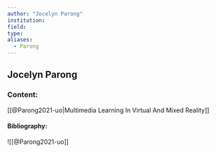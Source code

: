 ```yaml
---
author: "Jocelyn Parong"
institution:
field:
type:
aliases:
  - Parong
---
```


## Jocelyn Parong

### Content:
[[@Parong2021-uo|Multimedia Learning In Virtual And Mixed Reality]]

#### Bibliography:

![[@Parong2021-uo]]